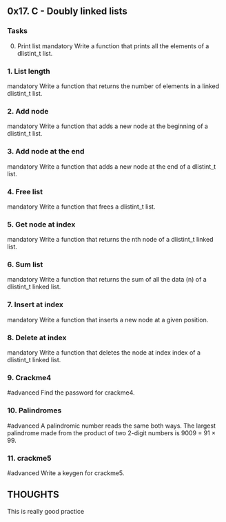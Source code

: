 ## 0x17. C - Doubly linked lists

### Tasks
0. Print list
mandatory
Write a function that prints all the elements of a dlistint_t list.
### 1. List length
mandatory
Write a function that returns the number of elements in a linked dlistint_t list.
### 2. Add node
mandatory
Write a function that adds a new node at the beginning of a dlistint_t list.
### 3. Add node at the end
mandatory
Write a function that adds a new node at the end of a dlistint_t list.
### 4. Free list
mandatory
Write a function that frees a dlistint_t list.
### 5. Get node at index
mandatory
Write a function that returns the nth node of a dlistint_t linked list.
### 6. Sum list
mandatory
Write a function that returns the sum of all the data (n) of a dlistint_t linked list.
### 7. Insert at index
mandatory
Write a function that inserts a new node at a given position.
### 8. Delete at index
mandatory
Write a function that deletes the node at index index of a dlistint_t linked list.
### 9. Crackme4
#advanced
Find the password for crackme4.
### 10. Palindromes
#advanced
A palindromic number reads the same both ways. The largest palindrome made from the product of two 2-digit numbers is 9009 = 91 × 99.
### 11. crackme5
#advanced
Write a keygen for crackme5.

## THOUGHTS 
This is really good practice

